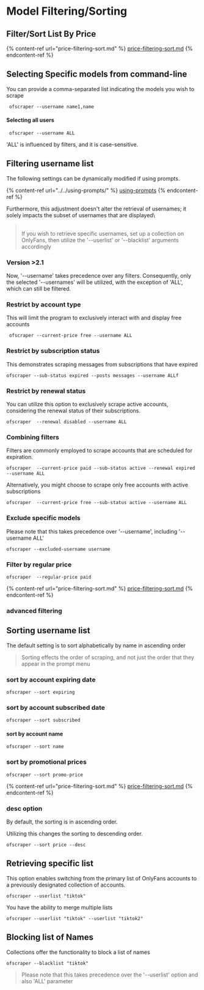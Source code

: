 # Model Filtering/Sorting

## Filter/Sort List By Price



{% content-ref url="price-filtering-sort.md" %}
[price-filtering-sort.md](price-filtering-sort.md)
{% endcontent-ref %}

## Selecting Specific models from command-line

You can provide a comma-separated list indicating the models you wish to scrape

```
 ofscraper --username name1,name
```

#### Selecting all users

```
 ofscraper --username ALL
```

'ALL' is influenced by filters, and it  is case-sensitive.



##

## Filtering username list

The following settings can be dynamically modified if using prompts.

{% content-ref url="../../using-prompts/" %}
[using-prompts](../../using-prompts/)
{% endcontent-ref %}

Furthermore, this adjustment doesn't alter the retrieval of usernames; it solely impacts the subset of usernames that are displayed\


> \
> If you wish to retrieve specific usernames, set up a collection on OnlyFans, then utilize the '--userlist' or '--blacklist' arguments accordingly



### Version >2.1

Now, '--username' takes precedence over any filters. Consequently, only the selected '--usernames' will be utilized, with the exception of 'ALL', which can still be filtered.

### Restrict by account type

This will limit the program to exclusively interact with and display free accounts

```
 ofscraper --current-price free --username ALL
```

### Restrict by subscription status

This demonstrates scraping messages from subscriptions that have expired

```
ofscraper --sub-status expired --posts messages --username ALLf
```

### Restrict by renewal status

You can utilize this option to exclusively scrape active accounts, considering the renewal status of their subscriptions.

```
ofscraper  --renewal disabled --username ALL
```

### Combining filters

Filters are commonly employed to scrape accounts that are scheduled for expiration.

```
ofscraper  --current-price paid --sub-status active --renewal expired --username ALL
```

Alternatively, you might choose to scrape only free accounts with active subscriptions

```
ofscraper  --current-price free --sub-status active --username ALL
```

### Exclude specific models

Please note that this takes precedence over '--username', including  '--username ALL'

```
ofscraper --excluded-username username
```

### Filter by regular price

```
ofscraper  --regular-price paid 
```

{% content-ref url="price-filtering-sort.md" %}
[price-filtering-sort.md](price-filtering-sort.md)
{% endcontent-ref %}

### advanced filtering

##

## Sorting username list

The default setting is to sort alphabetically by name in ascending order



> Sorting effects the order of scraping, and not just the order that they appear in the prompt menu

### sort by account expiring date

```
ofscraper --sort expiring

```

### sort by account subscribed date

```
ofscraper --sort subscribed

```

#### sort by account name

```
ofscraper --sort name

```

### sort by promotional prices

```
ofscraper --sort promo-price

```

{% content-ref url="price-filtering-sort.md" %}
[price-filtering-sort.md](price-filtering-sort.md)
{% endcontent-ref %}

### desc option

By default, the sorting is in ascending order.&#x20;

Utilizing this changes the sorting to descending order.

```
ofscraper --sort price --desc

```

## Retrieving specific list

This option enables switching from the primary list of OnlyFans accounts to a previously designated collection of accounts.

```
ofscraper --userlist "tiktok"
```

You have the ability to merge multiple lists

```
ofscraper --userlist "tiktok" --userlist "tiktok2"
```

## Blocking list of Names

Collections offer the functionality to block a list of names

```
ofscraper --blacklist "tiktok" 
```

> Please note that this takes precedence over the '--userlist' option and also 'ALL' parameter
